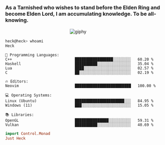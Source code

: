 ### As a Tarnished who wishes to stand before the Elden Ring and become Elden Lord, I am accumulating knowledge. To be all-knowing.

 ㅤㅤㅤㅤㅤㅤㅤㅤㅤㅤㅤㅤㅤㅤㅤㅤ![giphy](https://github.com/kayoStander/kayoStander/assets/59280080/4ce56359-9030-44d2-b691-b5f09b64f86e) 

```bash
heck@heck> whoami
Heck
```
```text
💬 Programming Languages: 
C++                            █████████████████░░░░░░░░   60.20 %
Haskell                        ██████████░░░░░░░░░░░░░░░   35.04 % 
Lua                            ████░░░░░░░░░░░░░░░░░░░░░   02.57 % 
C                              ██░░░░░░░░░░░░░░░░░░░░░░░   02.19 %

🔥 Editors: 
Neovim                         █████████████████████████   100.00 % 

💻 Operating Systems:
Linux (Ubuntu)                 ██████████████████████░░░   84.95 %
Windows (11)                   ███░░░░░░░░░░░░░░░░░░░░░░   15.05 %

📚 Libraries:
OpenGL                         ███████████████░░░░░░░░░░   59.31 %
Vulkan                         ██████████░░░░░░░░░░░░░░░   40.69 %
```
```hs
import Control.Monad
Just Heck
```
